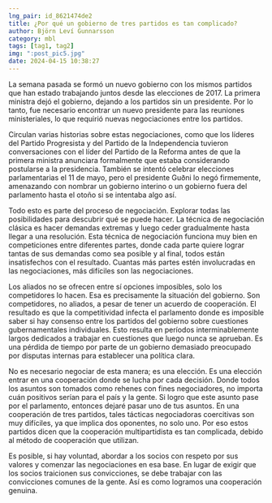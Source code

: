 ```yaml
---
lng_pair: id_8621474de2
title: ¿Por qué un gobierno de tres partidos es tan complicado?
author: Björn Leví Gunnarsson
category: mbl
tags: [tag1, tag2]
img: ":post_pic5.jpg"
date: 2024-04-15 10:38:27
---
```


La semana pasada se formó un nuevo gobierno con los mismos partidos que han estado trabajando juntos desde las elecciones de 2017. La primera ministra dejó el gobierno, dejando a los partidos sin un presidente. Por lo tanto, fue necesario encontrar un nuevo presidente para las reuniones ministeriales, lo que requirió nuevas negociaciones entre los partidos.

Circulan varias historias sobre estas negociaciones, como que los líderes del Partido Progresista y del Partido de la Independencia tuvieron conversaciones con el líder del Partido de la Reforma antes de que la primera ministra anunciara formalmente que estaba considerando postularse a la presidencia. También se intentó celebrar elecciones parlamentarias el 11 de mayo, pero el presidente Guðni lo negó firmemente, amenazando con nombrar un gobierno interino o un gobierno fuera del parlamento hasta el otoño si se intentaba algo así.

Todo esto es parte del proceso de negociación. Explorar todas las posibilidades para descubrir qué se puede hacer. La técnica de negociación clásica es hacer demandas extremas y luego ceder gradualmente hasta llegar a una resolución. Esta técnica de negociación funciona muy bien en competiciones entre diferentes partes, donde cada parte quiere lograr tantas de sus demandas como sea posible y al final, todos están insatisfechos con el resultado. Cuantas más partes estén involucradas en las negociaciones, más difíciles son las negociaciones.

Los aliados no se ofrecen entre sí opciones imposibles, solo los competidores lo hacen. Esa es precisamente la situación del gobierno. Son competidores, no aliados, a pesar de tener un acuerdo de cooperación. El resultado es que la competitividad infecta el parlamento donde es imposible saber si hay consenso entre los partidos del gobierno sobre cuestiones gubernamentales individuales. Esto resulta en períodos interminablemente largos dedicados a trabajar en cuestiones que luego nunca se aprueban. Es una pérdida de tiempo por parte de un gobierno demasiado preocupado por disputas internas para establecer una política clara.

No es necesario negociar de esta manera; es una elección. Es una elección entrar en una cooperación donde se lucha por cada decisión. Donde todos los asuntos son tomados como rehenes con fines negociadores, no importa cuán positivos serían para el país y la gente. Si logro que este asunto pase por el parlamento, entonces dejaré pasar uno de tus asuntos. En una cooperación de tres partidos, tales tácticas negociadoras coercitivas son muy difíciles, ya que implica dos oponentes, no solo uno. Por eso estos partidos dicen que la cooperación multipartidista es tan complicada, debido al método de cooperación que utilizan.

Es posible, si hay voluntad, abordar a los socios con respeto por sus valores y comenzar las negociaciones en esa base. En lugar de exigir que los socios traicionen sus convicciones, se debe trabajar con las convicciones comunes de la gente. Así es como logramos una cooperación genuina.
